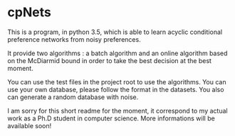# cpNets
This is a program, in python 3.5, which is able to learn acyclic conditional preference networks
from noisy preferences.

It provide two algorithms : a batch algorithm and an online algorithm based on the McDiarmid bound in order to take
the best decision at the best moment.

You can use the test files in the project root to use the algorithms. You can use your own database, please follow the format
in the datasets. You also can generate a random database with noise.

I am sorry for this short readme for the moment, it correspond to my actual work as a Ph.D student in computer science.
More informations will be available soon!
